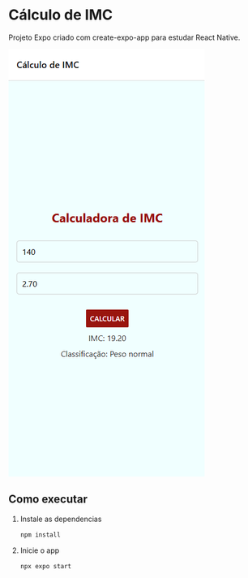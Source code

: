 # Cálculo de IMC

Projeto Expo criado com create-expo-app para estudar React Native.

![Screenshot](./assets/images/cell1.png)

## Como executar

1. Instale as dependencias

   ```bash
   npm install
   ```

2. Inicie o app

   ```bash
   npx expo start
   ```
